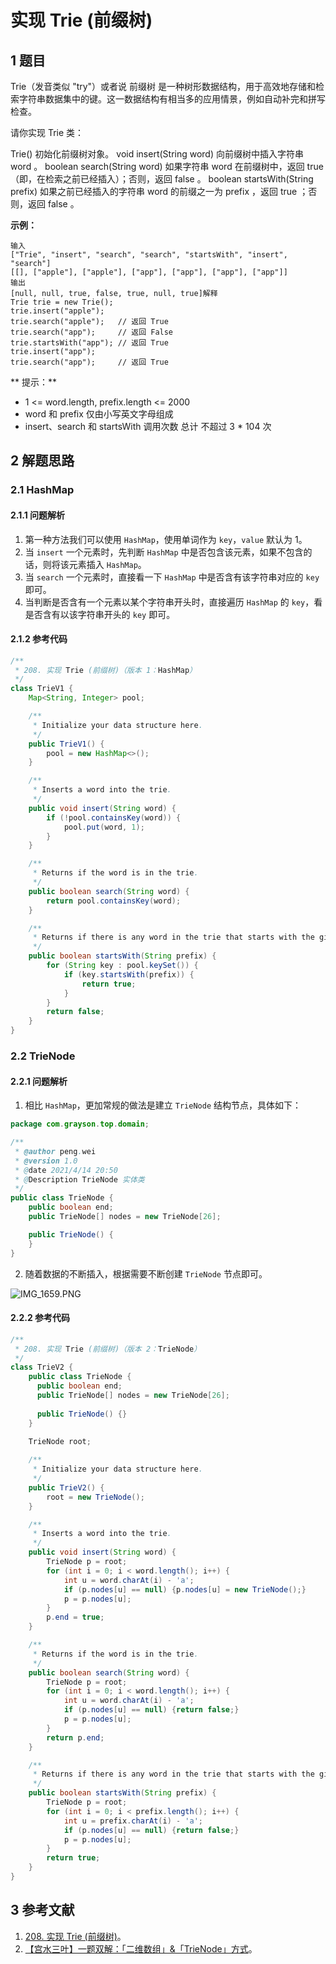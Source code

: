 # 实现 Trie (前缀树)

## 1 题目

Trie（发音类似 "try"）或者说 前缀树 是一种树形数据结构，用于高效地存储和检索字符串数据集中的键。这一数据结构有相当多的应用情景，例如自动补完和拼写检查。

请你实现 Trie 类：

Trie() 初始化前缀树对象。
void insert(String word) 向前缀树中插入字符串 word 。
boolean search(String word) 如果字符串 word 在前缀树中，返回 true（即，在检索之前已经插入）；否则，返回 false 。
boolean startsWith(String prefix) 如果之前已经插入的字符串 word 的前缀之一为 prefix ，返回 true ；否则，返回 false 。

**示例：**

```
输入
["Trie", "insert", "search", "search", "startsWith", "insert", "search"]
[[], ["apple"], ["apple"], ["app"], ["app"], ["app"], ["app"]]
输出
[null, null, true, false, true, null, true]解释
Trie trie = new Trie();
trie.insert("apple");
trie.search("apple");   // 返回 True
trie.search("app");     // 返回 False
trie.startsWith("app"); // 返回 True
trie.insert("app");
trie.search("app");     // 返回 True
```

** 提示：**

* 1 <= word.length, prefix.length <= 2000
* word 和 prefix 仅由小写英文字母组成
* insert、search 和 startsWith 调用次数 总计 不超过 3 * 104 次

## 2 解题思路

### 2.1 HashMap

#### 2.1.1 问题解析

1. 第一种方法我们可以使用 `HashMap`，使用单词作为 `key`，`value` 默认为 1。
2. 当 `insert` 一个元素时，先判断 `HashMap` 中是否包含该元素，如果不包含的话，则将该元素插入 `HashMap`。
3. 当 `search` 一个元素时，直接看一下 `HashMap` 中是否含有该字符串对应的 `key` 即可。
4. 当判断是否含有一个元素以某个字符串开头时，直接遍历 `HashMap` 的 `key`，看是否含有以该字符串开头的 `key` 即可。

#### 2.1.2 参考代码

```java
/**
 * 208. 实现 Trie (前缀树)（版本 1：HashMap）
 */
class TrieV1 {
    Map<String, Integer> pool;

    /**
     * Initialize your data structure here.
     */
    public TrieV1() {
        pool = new HashMap<>();
    }

    /**
     * Inserts a word into the trie.
     */
    public void insert(String word) {
        if (!pool.containsKey(word)) {
            pool.put(word, 1);
        }
    }

    /**
     * Returns if the word is in the trie.
     */
    public boolean search(String word) {
        return pool.containsKey(word);
    }

    /**
     * Returns if there is any word in the trie that starts with the given prefix.
     */
    public boolean startsWith(String prefix) {
        for (String key : pool.keySet()) {
            if (key.startsWith(prefix)) {
                return true;
            }
        }
        return false;
    }
}
```

### 2.2 TrieNode

#### 2.2.1 问题解析

1. 相比 `HashMap`，更加常规的做法是建立 `TrieNode` 结构节点，具体如下：

```java
package com.grayson.top.domain;

/**
 * @author peng.wei
 * @version 1.0
 * @date 2021/4/14 20:50
 * @Description TrieNode 实体类
 */
public class TrieNode {
    public boolean end;
    public TrieNode[] nodes = new TrieNode[26];

    public TrieNode() {
    }
}
```

2. 随着数据的不断插入，根据需要不断创建 `TrieNode` 节点即可。

![IMG_1659.PNG](../../../media/202104/2021-04-16_214224.png)

#### 2.2.2 参考代码

```java
/**
 * 208. 实现 Trie (前缀树)（版本 2：TrieNode）
 */
class TrieV2 {
    public class TrieNode {
      public boolean end;
      public TrieNode[] nodes = new TrieNode[26];
  
      public TrieNode() {}
    }
  
    TrieNode root;

    /**
     * Initialize your data structure here.
     */
    public TrieV2() {
        root = new TrieNode();
    }

    /**
     * Inserts a word into the trie.
     */
    public void insert(String word) {
        TrieNode p = root;
        for (int i = 0; i < word.length(); i++) {
            int u = word.charAt(i) - 'a';
            if (p.nodes[u] == null) {p.nodes[u] = new TrieNode();}
            p = p.nodes[u];
        }
        p.end = true;
    }

    /**
     * Returns if the word is in the trie.
     */
    public boolean search(String word) {
        TrieNode p = root;
        for (int i = 0; i < word.length(); i++) {
            int u = word.charAt(i) - 'a';
            if (p.nodes[u] == null) {return false;}
            p = p.nodes[u];
        }
        return p.end;
    }

    /**
     * Returns if there is any word in the trie that starts with the given prefix.
     */
    public boolean startsWith(String prefix) {
        TrieNode p = root;
        for (int i = 0; i < prefix.length(); i++) {
            int u = prefix.charAt(i) - 'a';
            if (p.nodes[u] == null) {return false;}
            p = p.nodes[u];
        }
        return true;
    }
}
```

## 3 参考文献

1. [208. 实现 Trie (前缀树)](https://leetcode-cn.com/problems/implement-trie-prefix-tree)。
2. [【宫水三叶】一题双解：「二维数组」&amp;「TrieNode」方式](https://leetcode-cn.com/problems/implement-trie-prefix-tree/solution/gong-shui-san-xie-yi-ti-shuang-jie-er-we-esm9)。

